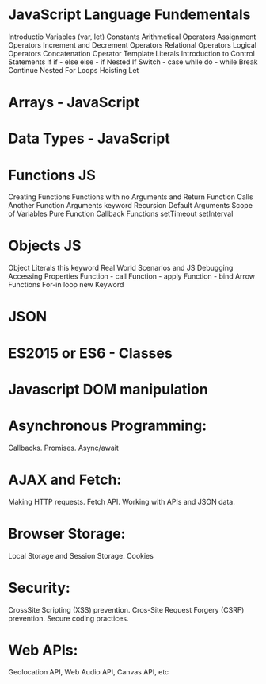 # JavaScript Language Fundementals
Introductio
Variables (var, let)
Constants
Arithmetical Operators
Assignment Operators
Increment and Decrement Operators
Relational Operators
Logical Operators
Concatenation Operator
Template Literals
Introduction to Control Statements
if
if - else
else - if
Nested If
Switch - case
while
do - while
Break
Continue
Nested For Loops
Hoisting
Let
# Arrays - JavaScript
# Data Types - JavaScript
# Functions JS
Creating Functions
Functions with no Arguments and Return
Function Calls Another Function
Arguments keyword
Recursion
Default Arguments
Scope of Variables
Pure Function
Callback Functions
setTimeout
setInterval
# Objects JS
Object Literals
this keyword
Real World Scenarios and JS Debugging
Accessing Properties
Function - call
Function - apply
Function - bind
Arrow Functions
For-in loop
new Keyword
# JSON
# ES2015 or ES6 - Classes
# Javascript DOM manipulation
# Asynchronous Programming:
Callbacks.
Promises.
Async/await
# AJAX and Fetch:
Making HTTP requests.
Fetch API.
Working with APIs and JSON data.
# Browser Storage:
Local Storage and Session Storage.
Cookies
# Security:
CrossSite Scripting (XSS) prevention.
Cros-Site Request Forgery (CSRF) prevention.
Secure coding practices.
# Web APIs:
Geolocation API, Web Audio API, Canvas API, etc
